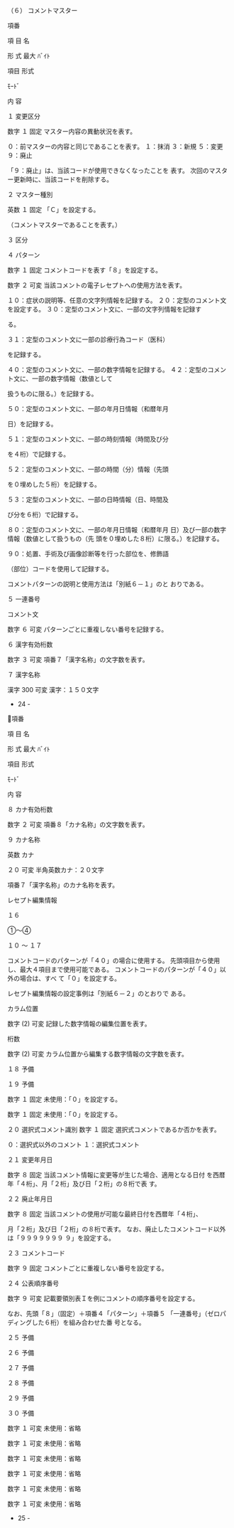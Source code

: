 （６）  コメントマスター

項番

項  目  名

形    式
最大
ﾊﾞｲﾄ

項目
形式

ﾓｰﾄﾞ

内          容

１  変更区分

数字  １  固定    マスター内容の異動状況を表す。

  ０：前マスターの内容と同じであることを表す。
  １：抹消
  ３：新規
  ５：変更
  ９：廃止

  「９：廃止」は、当該コードが使用できなくなったことを
表す。
  次回のマスター更新時に、当該コードを削除する。

２  マスター種別

英数  １  固定    「Ｃ」を設定する。

  （コメントマスターであることを表す。）

３  区分

４  パターン

数字  １  固定    コメントコードを表す「８」を設定する。

数字  ２  可変    当該コメントの電子レセプトへの使用方法を表す。

  １０：症状の説明等、任意の文字列情報を記録する。
  ２０：定型のコメント文を設定する。
  ３０：定型のコメント文に、一部の文字列情報を記録す

る。

  ３１：定型のコメント文に一部の診療行為コード（医科）

を記録する。

  ４０：定型のコメント文に、一部の数字情報を記録する。
  ４２：定型のコメント文に、一部の数字情報（数値として

扱うものに限る。）を記録する。

  ５０：定型のコメント文に、一部の年月日情報（和暦年月

日）を記録する。

  ５１：定型のコメント文に、一部の時刻情報（時間及び分

を４桁）で記録する。

  ５２：定型のコメント文に、一部の時間（分）情報（先頭

を０埋めした５桁）を記録する。

５３：定型のコメント文に、一部の日時情報（日、時間及

び分を６桁）で記録する。

８０：定型のコメント文に、一部の年月日情報（和暦年月
日）及び一部の数字情報（数値として扱うもの（先
頭を０埋めした８桁）に限る。）を記録する。

  ９０：処置、手術及び画像診断等を行った部位を、修飾語

（部位）コードを使用して記録する。

  コメントパターンの説明と使用方法は「別紙６－１」のと
おりである。

５  一連番号

  コメント文

数字  ６  可変    パターンごとに重複しない番号を記録する。

６    漢字有効桁数

数字  ３  可変    項番７「漢字名称」の文字数を表す。

７    漢字名称

漢字  300  可変    漢字：１５０文字

- 24 -

項番

項  目  名

形    式
最大
ﾊﾞｲﾄ

項目
形式

ﾓｰﾄﾞ

内          容

８    カナ有効桁数

数字  ２  可変    項番８「カナ名称」の文字数を表す。

９    カナ名称

英数
カナ

２０  可変    半角英数カナ：２０文字

  項番７「漢字名称」のカナ名称を表す。

レセプト編集情報

  １６

①～④

１０
～
１７

  コメントコードのパターンが「４０」の場合に使用する。
  先頭項目から使用し、最大４項目まで使用可能である。
  コメントコードのパターンが「４０」以外の場合は、すべ
て「０」を設定する。

  レセプト編集情報の設定事例は「別紙６－２」のとおりで
ある。

  カラム位置

数字  (2)  可変    記録した数字情報の編集位置を表す。

  桁数

数字  (2)  可変    カラム位置から編集する数字情報の文字数を表す。

１８  予備

１９  予備

数字  １  固定    未使用：「０」を設定する。

数字  １  固定    未使用：「０」を設定する。

２０  選択式コメント識別  数字  １  固定    選択式コメントであるか否かを表す。

  ０：選択式以外のコメント
  １：選択式コメント

２１  変更年月日

数字  ８  固定    当該コメント情報に変更等が生じた場合、適用となる日付
を西暦年「４桁」、月「２桁」及び日「２桁」の８桁で表
す。

２２  廃止年月日

数字  ８  固定    当該コメントの使用が可能な最終日付を西暦年「４桁」、

月「２桁」及び日「２桁」の８桁で表す。
  なお、廃止したコメントコード以外は「９９９９９９９
９」を設定する。

２３  コメントコード

数字  ９  固定    コメントごとに重複しない番号を設定する。

２４  公表順序番号

数字  ９  可変    記載要領別表Ｉを例にコメントの順序番号を設定する。

  なお、先頭「８」（固定）＋項番４「パターン」＋項番５
「一連番号」（ゼロパディングした６桁）を組み合わせた番
号となる。

２５  予備

２６  予備

２７  予備

２８  予備

２９  予備

３０  予備

数字  １  可変    未使用：省略

数字  １  可変    未使用：省略

数字  １  可変    未使用：省略

数字  １  可変    未使用：省略

数字  １  可変    未使用：省略

数字  １  可変    未使用：省略

- 25 -

